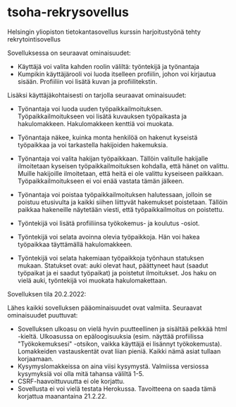 # tsoha-rekrysovellus
Helsingin yliopiston tietokantasovellus kurssin harjoitustyönä tehty rekrytointisovellus

Sovelluksessa on seuraavat ominaisuudet:

- Käyttäjä voi valita kahden roolin väliltä: työntekijä ja työnantaja
- Kumpikin käyttäjärooli voi luoda itselleen profiilin, johon voi kirjautua sisään. Profiiliin voi lisätä kuvan ja profiilitekstin.

Lisäksi käyttäjäkohtaisesti on tarjolla seuraavat ominaisuudet:

- Työnantaja voi luoda uuden työpaikkailmoituksen. Työpaikkailmoitukseen voi lisätä kuvauksen työpaikasta ja hakulomakkeen. Hakulomakkeen kenttiä voi muokata.
- Työnantaja näkee, kuinka monta henkilöä on hakenut kyseistä työpaikkaa ja voi tarkastella hakijoiden hakemuksia.
- Työnantaja voi valita hakijan työpaikkaan. Tällöin valitulle hakijalle ilmoitetaan kyseisen työpaikkailmoituksen kohdalla, että hänet on valittu. Muille hakijoille ilmoitetaan, että heitä ei ole valittu kyseiseen paikkaan. Työpaikkailmoitukseen ei voi enää vastata tämän jälkeen.
- Työnantaja voi poistaa työpaikkailmoituksen halutessaan, jolloin se poistuu etusivulta ja kaikki siihen liittyvät hakemukset poistetaan. Tällöin paikkaa hakeneille näytetään viesti, että työpaikkailmoitus on poistettu.

- Työntekijä voi lisätä profiiliinsa työkokemus- ja koulutus -osiot.
- Työntekijä voi selata avoinna olevia työpaikkoja. Hän voi hakea työpaikkaa täyttämällä hakulomakkeen.
- Työntekijä voi selata hakemiaan työpaikkoja työnhaun statuksen mukaan. Statukset ovat: auki olevat haut, päättyneet haut (saadut työpaikat ja ei saadut työpaikat) ja poistetut ilmoitukset. Jos haku on vielä auki, työntekijä voi muokata hakulomakettaan.

Sovelluksen tila 20.2.2022:

Lähes kaikki sovelluksen pääominaisuudet ovat valmiita. Seuraavat ominaisuudet puuttuvat:
- Sovelluksen ulkoasu on vielä hyvin puutteellinen ja sisältää pelkkää html -kieltä. Ulkoasussa on epäloogisuuksia (esim. näyttää profiilissa "Työkokemuksesi" -otsikon, vaikka käyttäjä ei lisännyt työkokemusta). Lomakkeiden vastauskentät ovat liian pieniä. Kaikki nämä asiat tullaan korjaamaan.
- Kysymyslomakkeissa on aina viisi kysymystä. Valmiissa versiossa kysymyksiä voi olla mitä tahansa väliltä 1-5.
- CSRF-haavoittuvuutta ei ole korjattu.
- Sovellusta ei voi vielä testata Herokussa. Tavoitteena on saada tämä korjattua maanantaina 21.2.22.
